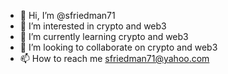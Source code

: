 - 👋 Hi, I’m @sfriedman71
- 👀 I’m interested in crypto and web3
- 🌱 I’m currently learning crypto and web3
- 💞️ I’m looking to collaborate on crypto and web3
- 📫 How to reach me sfriedman71@yahoo.com
